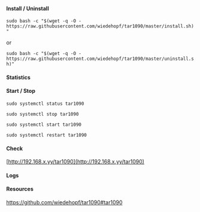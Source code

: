 
#### Install / Uninstall

``sudo bash -c "$(wget -q -O - https://raw.githubusercontent.com/wiedehopf/tar1090/master/install.sh)"``

or

``sudo bash -c "$(wget -q -O - https://raw.githubusercontent.com/wiedehopf/tar1090/master/uninstall.sh)"``

#### Statistics

#### Start / Stop

``sudo systemctl status tar1090``

``sudo systemctl stop tar1090``

``sudo systemctl start tar1090``

``sudo systemctl restart tar1090``

#### Check

[http://192.168.x.yy/tar1090](http://192.168.x.yy/tar1090)

#### Logs

#### Resources

https://github.com/wiedehopf/tar1090#tar1090
